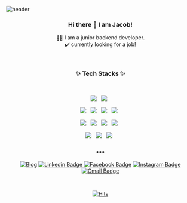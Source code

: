 ![header](https://capsule-render.vercel.app/api?type=wave&color=gradient&height=250&text=Hi&nbsp;there&nbsp;👋&fontSize=90&fontAlignY=35)

<h3 align="center">Hi there 👋 I am Jacob!</h3>

<p align="center">
👨‍💻 I am a junior backend developer.<br>
✔️ currently looking for a job!
</p>

<br>
<h3 align="center">✨ Tech Stacks ✨ </h3>
<br>
<p align="center">
  <img src="https://img.shields.io/badge/python%20-%2314354C.svg?&style=for-the-badge&logo=python&logoColor=white"/>&nbsp;&nbsp;
  <img src="https://img.shields.io/badge/Django-092E20?style=for-the-badge&logo=Django&logoColor=white"/>&nbsp;&nbsp;
</p>

<p align="center">
  <img src ="https://img.shields.io/badge/MySQL-4479A!?&style=flat-square&logo=mysql&logoColor=white"/>&nbsp;&nbsp;
  <img src ="https://img.shields.io/badge/postgres-%23316192.svg?&style=flat-square&logo=postgresql&logoColor=white"/>&nbsp;&nbsp;
  <img src ="https://img.shields.io/badge/Git-F05032?&style=flat-square&logo=git&logoColor=white"/>&nbsp;&nbsp;
  <img src ="https://img.shields.io/badge/GitHub-181717?&style=flat-square&logo=github&logoColor=white"/>&nbsp;&nbsp;  
</p>
<p align="center">
  <img src="https://img.shields.io/badge/AWS%20-%23FF9900.svg?&style=flat-square&logo=amazon-aws&logoColor=white"/>&nbsp;&nbsp;
  <img src="https://img.shields.io/badge/docker%20-%230db7ed.svg?&style=flat-square&logo=docker&logoColor=white"/>&nbsp;&nbsp;
  <img src="https://img.shields.io/badge/nginx%20-%23009639.svg?&style=flat-square&logo=nginx&logoColor=white"/>&nbsp;&nbsp;
  <img src="https://img.shields.io/badge/travisci%20-%232B2F33.svg?&style=flat-square&logo=travis&logoColor=white>"/>&nbsp;&nbsp;
</p>
<p align="center">
  <img src="https://img.shields.io/badge/Notion-000000?&style=flat-square&logo=notion&logoColor=white"/>&nbsp;&nbsp;
  <img src="https://img.shields.io/badge/Trello-0079BF?&style=flat-square&logo=trello&logoColor=white"/>&nbsp;&nbsp;
  <img src="https://img.shields.io/badge/Slack-4A154B?&style=flat-square&logo=slack&logoColor=white"/>&nbsp;&nbsp;
<br>
</p>


<h3 align="center">•••</h3>
<div align=center>

[![Blog](http://img.shields.io/badge/Blog-ff57722?style=flat-square&logo=blogger&logoColor=white&link=https://velog.io/@jacoblee19)](https://velog.io/@jacoblee19) 
[![Linkedin Badge](https://img.shields.io/badge/-LinkedIn-blue?style=flat-square&logo=Linkedin&logoColor=white&link=https://www.linkedin.com/in/jacob-juhyung-lee-296a631b2/)](https://www.linkedin.com/in/jacob-juhyung-lee-296a631b2/) 
[![Facebook Badge](https://img.shields.io/badge/-Facebook-1877f2?style=flat-square&logo=facebook&logoColor=white&link=https://www.facebook.com/juhyung.lee.3914)](https://www.facebook.com/juhyung.lee.3914) 
[![Instagram Badge](https://img.shields.io/badge/-Instagram-dd2a7b?style=flat-square&logo=instagram&logoColor=white&link=https://www.instagram.com/jacob.lee19/)](https://www.instagram.com/jacob.lee19/) 
[![Gmail Badge](https://img.shields.io/badge/-Gmail-d14836?style=flat-square&logo=Gmail&logoColor=white&link=mailto:jacob.juhyung.lee@gmail.com)](mailto:jacob.juhyung.lee@gmail.com)
</div>

<br>

<div align=center>
  
[![Hits](https://hits.seeyoufarm.com/api/count/incr/badge.svg?url=https%3A%2F%2Fgithub.com%2Fjacobjlee&count_bg=%2379C83D&title_bg=%23555555&icon=&icon_color=%23E7E7E7&title=hits&edge_flat=false)](https://hits.seeyoufarm.com)

</div>

